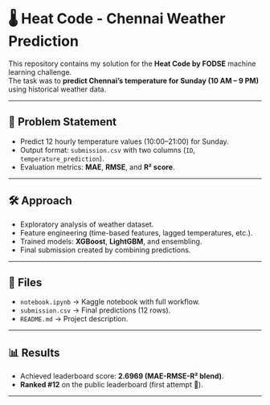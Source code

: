 # 🌡️ Heat Code - Chennai Weather Prediction

This repository contains my solution for the **Heat Code by FODSE** machine learning challenge.  
The task was to **predict Chennai’s temperature for Sunday (10 AM – 9 PM)** using historical weather data.

---

## 📌 Problem Statement
- Predict 12 hourly temperature values (10:00–21:00) for Sunday.  
- Output format: `submission.csv` with two columns (`ID`, `temperature_prediction`).  
- Evaluation metrics: **MAE**, **RMSE**, and **R² score**.

---

## 🛠️ Approach
- Exploratory analysis of weather dataset.  
- Feature engineering (time-based features, lagged temperatures, etc.).  
- Trained models: **XGBoost**, **LightGBM**, and ensembling.  
- Final submission created by combining predictions.  

---

## 📂 Files
- `notebook.ipynb` → Kaggle notebook with full workflow.  
- `submission.csv` → Final predictions (12 rows).  
- `README.md` → Project description.  

---

## 📊 Results
- Achieved leaderboard score: **2.6969 (MAE-RMSE-R² blend)**.  
- **Ranked #12** on the public leaderboard (first attempt 🚀).  

---
